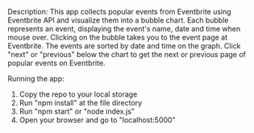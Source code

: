 Description:
This app collects popular events from Eventbrite using Eventbrite API and visualize them into a bubble chart.
Each bubble represents an event, displaying the event's name, date and time when mouse over. Clicking on the bubble takes you to the event page at Eventbrite.
The events are sorted by date and time on the graph.
Click "next" or "previous" below the chart to get the next or previous page of popular events on Eventbrite.

Running the app:
1. Copy the repo to your local storage
2. Run "npm install" at the file directory
3. Run "npm start" or "node index.js"
4. Open your browser and go to "localhost:5000"

